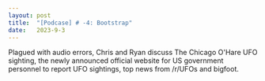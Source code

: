 ```yaml
---
layout: post
title:  "[Podcase] # -4: Bootstrap"
date:   2023-9-3
---
```


<p class="intro"><span class="dropcap"></span>Plagued with audio errors, Chris and Ryan discuss The Chicago O'Hare UFO sighting, the newly announced official website for US government personnel to report UFO sightings, top news from /r/UFOs and bigfoot.</p>

<!-- Add a placeholder for the Twitch embed -->
<div id="twitch-embed"></div>

<!-- Load the Twitch embed script -->
<script src="https://player.twitch.tv/js/embed/v1.js"></script>

<!-- Create a Twitch.Player object. This will render within the placeholder div -->
<script type="text/javascript">
  new Twitch.Player("twitch-embed", {
    video: "1916497539"
  });
</script>